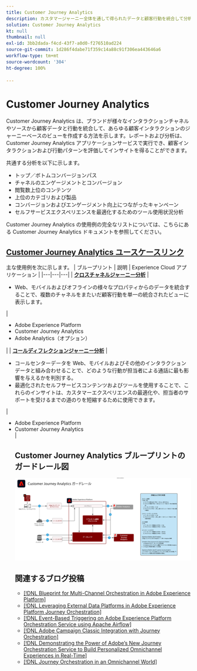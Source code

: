 ```yaml
---
title: Customer Journey Analytics
description: カスタマージャーニー全体を通して得られたデータと顧客行動を統合して分析します。
solution: Customer Journey Analytics
kt: null
thumbnail: null
exl-id: 3bb2dada-f4cd-43f7-a0d0-f276510ad224
source-git-commit: 1d286f4dabe71f359c14a88c91f306ea443646a6
workflow-type: tm+mt
source-wordcount: '304'
ht-degree: 100%

---
```


# Customer Journey Analytics

Customer Journey Analytics は、ブランドが様々なインタラクションチャネルやソースから顧客データと行動を統合して、あらゆる顧客インタラクションのジャーニーベースのビューを作成する方法を示します。レポートおよび分析は、Customer Journey Analytics アプリケーションサービスで実行でき、顧客インタラクションおよび行動パターンを評価してインサイトを得ることができます。

共通する分析を以下に示します。

* トップ／ボトムコンバージョンパス
* チャネルのエンゲージメントとコンバージョン
* 閲覧数上位のコンテンツ
* 上位のカテゴリおよび製品
* コンバージョンおよびエンゲージメント向上につながったキャンペーン
* セルフサービスエクスペリエンスを最適化するためのツール使用状況分析

Customer Journey Analytics の使用例の完全なリストについては、こちらにある Customer Journey Analytics ドキュメントを参照してください。

## [Customer Journey Analytics ユースケースリンク](https://experienceleague.adobe.com/docs/analytics-platform/using/cja-usecases/cja-usecases.html?lang=ja)

主な使用例を次に示します。
| ブループリント | 説明 | Experience Cloud アプリケーション |
|---|---|---|
| **[クロスチャネルジャーニー分析](https://experienceleague.adobe.com/docs/analytics-platform/using/cja-usecases/cross-channel.html?lang=ja)**  | <ul><li>Web、モバイルおよびオフラインの様々なプロパティからのデータを統合することで、複数のチャネルをまたいだ顧客行動を単一の統合されたビューに表示します。</li></ul> | <ul><li>Adobe Experience Platform</li><li>Customer Journey Analytics</li><li>Adobe Analytics（オプション）</li></ul>|
| **[コールディフレクションジャーニー分析](https://experienceleague.adobe.com/docs/analytics-platform/using/cja-usecases/call-center.html?lang=ja)** | <ul><li>コールセンターデータを Web、モバイルおよびその他のインタラクションデータと組み合わせることで、どのような行動が担当者による通話に最も影響を与えるかを判別する。</li><li>最適化されたセルフサービスコンテンツおよびツールを使用することで、これらのインサイトは、カスタマーエクスペリエンスの最適化や、担当者のサポートを受けるまでの道のりを短縮するために使用できます。  </li></ul> | <ul><li>Adobe Experience Platform</li><li>Customer Journey Analytics</li> |

## Customer Journey Analytics ブループリントのガードレール図

![ガードレール図](assets/cja_guardrails.png)

## 関連するブログ投稿

* [[!DNL Blueprint for Multi-Channel Orchestration in Adobe Experience Platform]](https://medium.com/adobetech/blueprint-for-multi-channel-orchestration-in-adobe-experience-platform-c68317e94184)
* [[!DNL Leveraging External Data Platforms in Adobe Experience Platform Journey Orchestration]](https://medium.com/adobetech/leveraging-external-data-platforms-in-adobe-experience-platform-journey-orchestration-54fc6134fe17)
* [[!DNL Event-Based Triggering on Adobe Experience Platform Orchestration Service using Apache Airflow]](https://medium.com/adobetech/event-based-triggering-on-adobe-experience-platform-orchestration-service-using-apache-airflow-8607b28251f1)
* [[!DNL Adobe Campaign Classic Integration with Journey Orchestration]](https://medium.com/adobetech/adobe-campaign-classic-integration-with-journey-orchestration-ae577653281)
* [[!DNL Demonstrating the Power of Adobe’s New Journey Orchestration Service to Build Personalized Omnichannel Experiences in Real-Time]](https://medium.com/adobetech/demonstrating-the-power-of-adobes-new-journey-orchestration-service-to-build-personalized-aa60d88cd34)
* [[!DNL Journey Orchestration in an Omnichannel World]](https://medium.com/adobetech/journey-orchestration-in-an-omnichannel-world-3a2d32d556d9)
